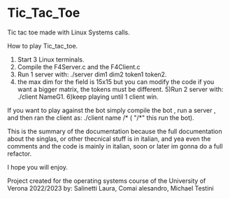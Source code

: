 # Tic_Tac_Toe
Tic tac toe made with Linux Systems calls.

How to play Tic_tac_toe.
1) Start 3 Linux terminals.
2) Compile the F4Server.c and the F4Client.c
3) Run 1 server with: ./server dim1 dim2 token1 token2.
4) the max dim for the field is 15x15 but you can modify the code if you want a bigger matrix, the tokens must be different.
5)Run 2 server with:  ./client NameG1.
6)keep playing until 1 client win.

If you want to play against the bot simply compile the bot , run a server , and then ran the client as: ./client name /*    ( "/*" this run the bot).


This is the summary of the documentation because the full documentation about the singlas, or other thecnical stuff is in italian, and yea even the comments and the code is mainly in italian, soon or later im gonna do a full refactor.

I hope you will enjoy.

Project created for the operating systems course of the University of Verona 2022/2023 by: Salinetti Laura, Comai alesandro, Michael Testini 
